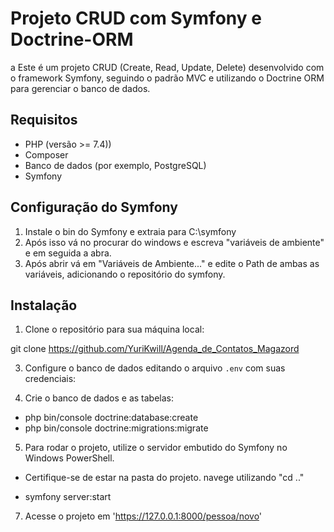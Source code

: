# Projeto CRUD com Symfony e Doctrine-ORM 
a
Este é um projeto CRUD (Create, Read, Update, Delete) desenvolvido com o framework Symfony, seguindo o padrão MVC e utilizando o Doctrine ORM para gerenciar o banco de dados.

## Requisitos

- PHP (versão >= 7.4))
- Composer
- Banco de dados (por exemplo, PostgreSQL)
- Symfony

## Configuração do Symfony

1. Instale o bin do Symfony e extraia para  C:\symfony
2. Após isso vá no procurar do windows e escreva "variáveis de ambiente" e em seguida a abra.
3. Após abrir vá em "Variáveis de Ambiente..." e edite o Path de ambas as variáveis, adicionando o repositório do symfony.

## Instalação

1. Clone o repositório para sua máquina local:

git clone https://github.com/YuriKwill/Agenda_de_Contatos_Magazord

3. Configure o banco de dados editando o arquivo `.env` com suas credenciais:

4. Crie o banco de dados e as tabelas:

- php bin/console doctrine:database:create
- php bin/console doctrine:migrations:migrate

5. Para rodar o projeto, utilize o servidor embutido do Symfony no Windows PowerShell.

- Certifique-se de estar na pasta do projeto. navege utilizando "cd .."

- symfony server:start

7. Acesse o projeto em 'https://127.0.0.1:8000/pessoa/novo'
